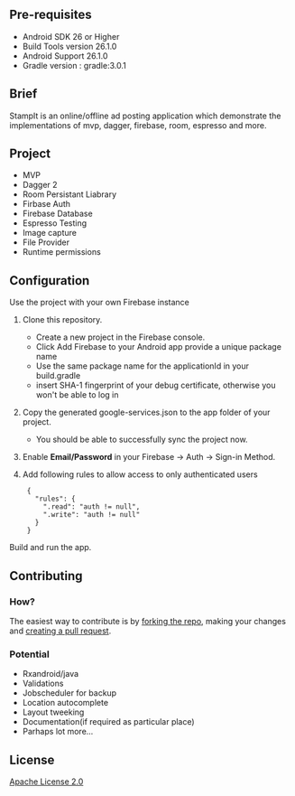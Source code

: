 Pre-requisites
--------------
- Android SDK 26 or Higher
- Build Tools version 26.1.0
- Android Support 26.1.0
- Gradle version : gradle:3.0.1

Brief
-----
StampIt is an online/offline ad posting application
which demonstrate the implementations of mvp, dagger, firebase, room, espresso and more.

Project
-------

- MVP
- Dagger 2
- Room Persistant Liabrary
- Firbase Auth
- Firebase Database
- Espresso Testing
- Image capture
- File Provider
- Runtime permissions

Configuration
-------------
Use the project with your own Firebase instance

1. Clone this repository.
   - Create a new project in the Firebase console.
   - Click Add Firebase to your Android app provide a unique package name
   - Use the same package name for the applicationId in your build.gradle
   - insert SHA-1 fingerprint of your debug certificate, otherwise you won't be able to log in
2. Copy the generated google-services.json to the app folder of your project.
   - You should be able to successfully sync the project now.
3. Enable **Email/Password** in your Firebase -> Auth -> Sign-in Method.
4. Add following rules to allow access to only authenticated users
        
        {
          "rules": {
            ".read": "auth != null",
            ".write": "auth != null"
          }
        }

Build and run the app.


Contributing
---------------------

### How?
The easiest way to contribute is by [forking the repo](https://help.github.com/articles/fork-a-repo/), making your changes and [creating a pull request](https://help.github.com/articles/creating-a-pull-request/).

### Potential
- Rxandroid/java
- Validations
- Jobscheduler for backup
- Location autocomplete
- Layout tweeking
- Documentation(if required as particular place)
- Parhaps lot more...

License
-------
[Apache License 2.0](LICENSE)